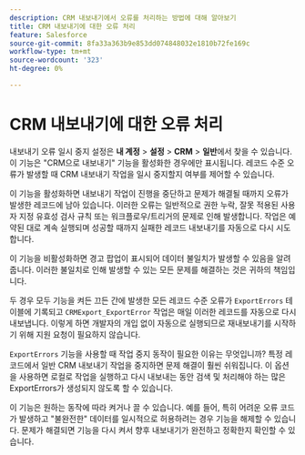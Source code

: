 ```yaml
---
description: CRM 내보내기에서 오류를 처리하는 방법에 대해 알아보기
title: CRM 내보내기에 대한 오류 처리
feature: Salesforce
source-git-commit: 8fa33a363b9e853dd074848032e1810b72fe169c
workflow-type: tm+mt
source-wordcount: '323'
ht-degree: 0%

---
```


# CRM 내보내기에 대한 오류 처리

내보내기 오류 일시 중지 설정은 **내 계정** > **설정** > **CRM** > **일반**&#x200B;에서 찾을 수 있습니다. 이 기능은 &quot;CRM으로 내보내기&quot; 기능을 활성화한 경우에만 표시됩니다. 레코드 수준 오류가 발생할 때 CRM 내보내기 작업을 일시 중지할지 여부를 제어할 수 있습니다.

이 기능을 활성화하면 내보내기 작업이 진행을 중단하고 문제가 해결될 때까지 오류가 발생한 레코드에 남아 있습니다. 이러한 오류는 일반적으로 권한 누락, 잘못 적용된 사용자 지정 유효성 검사 규칙 또는 워크플로우/트리거의 문제로 인해 발생합니다. 작업은 예약된 대로 계속 실행되며 성공할 때까지 실패한 레코드 내보내기를 자동으로 다시 시도합니다.

이 기능을 비활성화하면 경고 팝업이 표시되어 데이터 불일치가 발생할 수 있음을 알려줍니다. 이러한 불일치로 인해 발생할 수 있는 모든 문제를 해결하는 것은 귀하의 책임입니다.

두 경우 모두 기능을 켜든 끄든 간에 발생한 모든 레코드 수준 오류가 `ExportErrors` 테이블에 기록되고 `CRMExport_ExportError` 작업은 매일 이러한 레코드를 자동으로 다시 내보냅니다. 이렇게 하면 개발자의 개입 없이 자동으로 실행되므로 재내보내기를 시작하기 위해 지원 요청이 필요하지 않습니다.

`ExportErrors` 기능을 사용할 때 작업 중지 동작이 필요한 이유는 무엇입니까? 특정 레코드에서 일반 CRM 내보내기 작업을 중지하면 문제 해결이 훨씬 쉬워집니다. 이 옵션을 사용하면 로컬로 작업을 실행하고 다시 내보내는 동안 검색 및 처리해야 하는 많은 ExportErrors가 생성되지 않도록 할 수 있습니다.

이 기능은 원하는 동작에 따라 켜거나 끌 수 있습니다. 예를 들어, 특히 어려운 오류 코드가 발생하고 &quot;불완전한&quot; 데이터를 일시적으로 허용하려는 경우 기능을 해제할 수 있습니다. 문제가 해결되면 기능을 다시 켜서 향후 내보내기가 완전하고 정확한지 확인할 수 있습니다.
